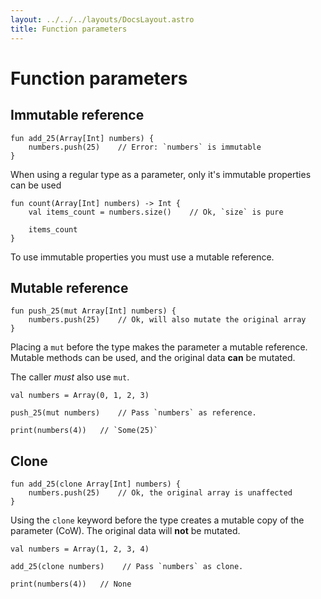 ```yaml
---
layout: ../../../layouts/DocsLayout.astro
title: Function parameters
---
```


# Function parameters


## Immutable reference

```thp
fun add_25(Array[Int] numbers) {
    numbers.push(25)    // Error: `numbers` is immutable
}
```

When using a regular type as a parameter, only it's immutable
properties can be used

```thp
fun count(Array[Int] numbers) -> Int {
    val items_count = numbers.size()    // Ok, `size` is pure

    items_count
}
```

To use immutable properties you must use a mutable reference.


## Mutable reference

```thp
fun push_25(mut Array[Int] numbers) {
    numbers.push(25)    // Ok, will also mutate the original array
}
```

Placing a `mut` before the type makes the parameter a mutable
reference. Mutable methods can be used, and the original
data **can** be mutated.

The caller *must* also use `mut`.

```thp
val numbers = Array(0, 1, 2, 3)

push_25(mut numbers)    // Pass `numbers` as reference.

print(numbers(4))   // `Some(25)`
```



## Clone

```thp
fun add_25(clone Array[Int] numbers) {
    numbers.push(25)    // Ok, the original array is unaffected
}
```

Using the `clone` keyword before the type creates a mutable copy
of the parameter (CoW). The original data will **not** be mutated.


```thp
val numbers = Array(1, 2, 3, 4)

add_25(clone numbers)    // Pass `numbers` as clone.

print(numbers(4))   // None
```





